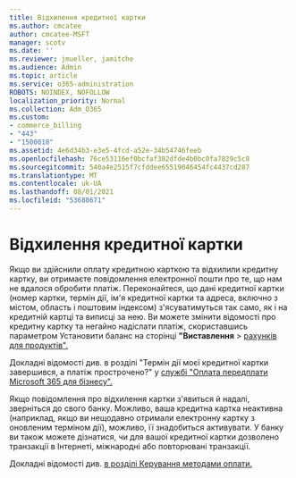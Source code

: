 ```yaml
---
title: Відхилення кредитної картки
ms.author: cmcatee
author: cmcatee-MSFT
manager: scotv
ms.date: ''
ms.reviewer: jmueller, jamitche
ms.audience: Admin
ms.topic: article
ms.service: o365-administration
ROBOTS: NOINDEX, NOFOLLOW
localization_priority: Normal
ms.collection: Adm_O365
ms.custom:
- commerce_billing
- "443"
- "1500018"
ms.assetid: 4e6d34b3-e3e5-4fcd-a52e-34b54746feeb
ms.openlocfilehash: 76ce53116ef0bcfaf382dfde4b0bc0fa7829c5c8
ms.sourcegitcommit: 540a4e2515f7cfddee65519046454fc4437cd287
ms.translationtype: MT
ms.contentlocale: uk-UA
ms.lasthandoff: 08/01/2021
ms.locfileid: "53688671"
---
```

# <a name="declined-credit-card"></a>Відхилення кредитної картки

Якщо ви здійснили оплату кредитною карткою та відхилили кредитну картку, ви отримаєте повідомлення електронної пошти про те, що нам не вдалося обробити платіж. Переконайтеся, що [](https://go.microsoft.com/fwlink/p/?linkid=842054) дані кредитної картки (номер картки, термін дії, ім'я кредитної картки та адреса, включно з містом, область і поштовим індексом) з'ясуватимуться так само, як і на кредитній картці та виписці за нею. Ви можете змінити відомості про кредитну картку  та негайно надіслати платіж, скориставшись параметром Установити баланс на сторінці **"Виставлення**  >  [рахунків для продуктів".](https://go.microsoft.com/fwlink/p/?linkid=842054)

Докладні відомості див. в розділі "Термін дії моєї кредитної картки завершився, а платіж прострочено?" у [службі "Оплата передплати Microsoft 365 для бізнесу".](/microsoft-365/commerce/billing-and-payments/pay-for-your-subscription#what-if-my-credit-card-was-declined-and-my-payment-is-past-due)
  
Якщо повідомлення про відхилення картки з'явиться й надалі, зверніться до свого банку. Можливо, ваша кредитна картка неактивна (наприклад, якщо ви нещодавно отримали електронну картку з оновленим терміном дії), можливо, її знадобиться активувати. У банку ви також можете дізнатися, чи для вашої кредитної картки дозволено транзакції в Інтернеті, міжнародні або повторювані транзакції.
  
Докладні відомості див. [в розділі Керування методами оплати.](/microsoft-365/commerce/billing-and-payments/manage-payment-methods)